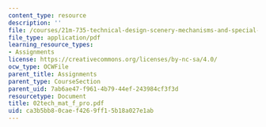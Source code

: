 ```yaml
---
content_type: resource
description: ''
file: /courses/21m-735-technical-design-scenery-mechanisms-and-special-effects-spring-2004/ca3b5bb80caef4269ff15b18a027e1ab_02tech_mat_f_pro.pdf
file_type: application/pdf
learning_resource_types:
- Assignments
license: https://creativecommons.org/licenses/by-nc-sa/4.0/
ocw_type: OCWFile
parent_title: Assignments
parent_type: CourseSection
parent_uid: 7ab6ae47-f961-4b79-44ef-243984cf3f3d
resourcetype: Document
title: 02tech_mat_f_pro.pdf
uid: ca3b5bb8-0cae-f426-9ff1-5b18a027e1ab
---
```

